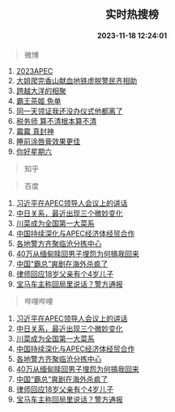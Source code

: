 <div align="center"><h2>实时热搜榜</h2><h4>2023-11-18 12:24:01</h4></div>

> 微博  

1. [2023APEC](https://s.weibo.com/weibo?q=%232023APEC%23&t=31&band_rank=1&Refer=top)<br />
2. [大姐爬完香山献血地铁虚脱警民齐相助](https://s.weibo.com/weibo?q=%23%E5%A4%A7%E5%A7%90%E7%88%AC%E5%AE%8C%E9%A6%99%E5%B1%B1%E7%8C%AE%E8%A1%80%E5%9C%B0%E9%93%81%E8%99%9A%E8%84%B1%E8%AD%A6%E6%B0%91%E9%BD%90%E7%9B%B8%E5%8A%A9%23&t=31&band_rank=2&Refer=top)<br />
3. [跨越大洋的相聚](https://s.weibo.com/weibo?q=%23%E8%B7%A8%E8%B6%8A%E5%A4%A7%E6%B4%8B%E7%9A%84%E7%9B%B8%E8%81%9A%23&t=31&band_rank=3&Refer=top)<br />
4. [霸王茶姬 免单](https://s.weibo.com/weibo?q=%E9%9C%B8%E7%8E%8B%E8%8C%B6%E5%A7%AC%20%E5%85%8D%E5%8D%95&t=31&band_rank=4&Refer=top)<br />
5. [同一天领证我还没办仪式他都离了](https://s.weibo.com/weibo?q=%E5%90%8C%E4%B8%80%E5%A4%A9%E9%A2%86%E8%AF%81%E6%88%91%E8%BF%98%E6%B2%A1%E5%8A%9E%E4%BB%AA%E5%BC%8F%E4%BB%96%E9%83%BD%E7%A6%BB%E4%BA%86&t=31&band_rank=5&Refer=top)<br />
6. [税务师 算不清根本算不清](https://s.weibo.com/weibo?q=%E7%A8%8E%E5%8A%A1%E5%B8%88%20%E7%AE%97%E4%B8%8D%E6%B8%85%E6%A0%B9%E6%9C%AC%E7%AE%97%E4%B8%8D%E6%B8%85&t=31&band_rank=6&Refer=top)<br />
7. [霉霉 真封神](https://s.weibo.com/weibo?q=%E9%9C%89%E9%9C%89%20%E7%9C%9F%E5%B0%81%E7%A5%9E&t=31&band_rank=7&Refer=top)<br />
8. [睡前涂唇膏效果更佳](https://s.weibo.com/weibo?q=%23%E7%9D%A1%E5%89%8D%E6%B6%82%E5%94%87%E8%86%8F%E6%95%88%E6%9E%9C%E6%9B%B4%E4%BD%B3%23&t=31&band_rank=8&Refer=top)<br />
9. [你好星期六](https://s.weibo.com/weibo?q=%E4%BD%A0%E5%A5%BD%E6%98%9F%E6%9C%9F%E5%85%AD&t=31&band_rank=9&Refer=top)<br />

> 知乎  


> 百度  

1. [习近平在APEC领导人会议上的讲话](https://www.baidu.com/s?wd=%E4%B9%A0%E8%BF%91%E5%B9%B3%E5%9C%A8APEC%E9%A2%86%E5%AF%BC%E4%BA%BA%E4%BC%9A%E8%AE%AE%E4%B8%8A%E7%9A%84%E8%AE%B2%E8%AF%9D&sa=fyb_news&rsv_dl=fyb_news)<br />
2. [中日关系，最近出现三个微妙变化](https://www.baidu.com/s?wd=%E4%B8%AD%E6%97%A5%E5%85%B3%E7%B3%BB%EF%BC%8C%E6%9C%80%E8%BF%91%E5%87%BA%E7%8E%B0%E4%B8%89%E4%B8%AA%E5%BE%AE%E5%A6%99%E5%8F%98%E5%8C%96&sa=fyb_news&rsv_dl=fyb_news)<br />
3. [川菜成为全国第一大菜系](https://www.baidu.com/s?wd=%E5%B7%9D%E8%8F%9C%E6%88%90%E4%B8%BA%E5%85%A8%E5%9B%BD%E7%AC%AC%E4%B8%80%E5%A4%A7%E8%8F%9C%E7%B3%BB&sa=fyb_news&rsv_dl=fyb_news)<br />
4. [中国持续深化与APEC经济体经贸合作](https://www.baidu.com/s?wd=%E4%B8%AD%E5%9B%BD%E6%8C%81%E7%BB%AD%E6%B7%B1%E5%8C%96%E4%B8%8EAPEC%E7%BB%8F%E6%B5%8E%E4%BD%93%E7%BB%8F%E8%B4%B8%E5%90%88%E4%BD%9C&sa=fyb_news&rsv_dl=fyb_news)<br />
5. [各地警方齐聚临沧分拣中心](https://www.baidu.com/s?wd=%E5%90%84%E5%9C%B0%E8%AD%A6%E6%96%B9%E9%BD%90%E8%81%9A%E4%B8%B4%E6%B2%A7%E5%88%86%E6%8B%A3%E4%B8%AD%E5%BF%83&sa=fyb_news&rsv_dl=fyb_news)<br />
6. [40万从缅甸赎回男子埋怨为何搞我回来](https://www.baidu.com/s?wd=40%E4%B8%87%E4%BB%8E%E7%BC%85%E7%94%B8%E8%B5%8E%E5%9B%9E%E7%94%B7%E5%AD%90%E5%9F%8B%E6%80%A8%E4%B8%BA%E4%BD%95%E6%90%9E%E6%88%91%E5%9B%9E%E6%9D%A5&sa=fyb_news&rsv_dl=fyb_news)<br />
7. [中国“霸总”爽剧在海外杀疯了](https://www.baidu.com/s?wd=%E4%B8%AD%E5%9B%BD%E2%80%9C%E9%9C%B8%E6%80%BB%E2%80%9D%E7%88%BD%E5%89%A7%E5%9C%A8%E6%B5%B7%E5%A4%96%E6%9D%80%E7%96%AF%E4%BA%86&sa=fyb_news&rsv_dl=fyb_news)<br />
8. [律师回应18岁父亲有个4岁儿子](https://www.baidu.com/s?wd=%E5%BE%8B%E5%B8%88%E5%9B%9E%E5%BA%9418%E5%B2%81%E7%88%B6%E4%BA%B2%E6%9C%89%E4%B8%AA4%E5%B2%81%E5%84%BF%E5%AD%90&sa=fyb_news&rsv_dl=fyb_news)<br />
9. [宝马车主称回局里说话？警方通报](https://www.baidu.com/s?wd=%E5%AE%9D%E9%A9%AC%E8%BD%A6%E4%B8%BB%E7%A7%B0%E5%9B%9E%E5%B1%80%E9%87%8C%E8%AF%B4%E8%AF%9D%EF%BC%9F%E8%AD%A6%E6%96%B9%E9%80%9A%E6%8A%A5&sa=fyb_news&rsv_dl=fyb_news)<br />

> 哔哩哔哩  

1. [习近平在APEC领导人会议上的讲话](https://www.baidu.com/s?wd=%E4%B9%A0%E8%BF%91%E5%B9%B3%E5%9C%A8APEC%E9%A2%86%E5%AF%BC%E4%BA%BA%E4%BC%9A%E8%AE%AE%E4%B8%8A%E7%9A%84%E8%AE%B2%E8%AF%9D&sa=fyb_news&rsv_dl=fyb_news)<br />
2. [中日关系，最近出现三个微妙变化](https://www.baidu.com/s?wd=%E4%B8%AD%E6%97%A5%E5%85%B3%E7%B3%BB%EF%BC%8C%E6%9C%80%E8%BF%91%E5%87%BA%E7%8E%B0%E4%B8%89%E4%B8%AA%E5%BE%AE%E5%A6%99%E5%8F%98%E5%8C%96&sa=fyb_news&rsv_dl=fyb_news)<br />
3. [川菜成为全国第一大菜系](https://www.baidu.com/s?wd=%E5%B7%9D%E8%8F%9C%E6%88%90%E4%B8%BA%E5%85%A8%E5%9B%BD%E7%AC%AC%E4%B8%80%E5%A4%A7%E8%8F%9C%E7%B3%BB&sa=fyb_news&rsv_dl=fyb_news)<br />
4. [中国持续深化与APEC经济体经贸合作](https://www.baidu.com/s?wd=%E4%B8%AD%E5%9B%BD%E6%8C%81%E7%BB%AD%E6%B7%B1%E5%8C%96%E4%B8%8EAPEC%E7%BB%8F%E6%B5%8E%E4%BD%93%E7%BB%8F%E8%B4%B8%E5%90%88%E4%BD%9C&sa=fyb_news&rsv_dl=fyb_news)<br />
5. [各地警方齐聚临沧分拣中心](https://www.baidu.com/s?wd=%E5%90%84%E5%9C%B0%E8%AD%A6%E6%96%B9%E9%BD%90%E8%81%9A%E4%B8%B4%E6%B2%A7%E5%88%86%E6%8B%A3%E4%B8%AD%E5%BF%83&sa=fyb_news&rsv_dl=fyb_news)<br />
6. [40万从缅甸赎回男子埋怨为何搞我回来](https://www.baidu.com/s?wd=40%E4%B8%87%E4%BB%8E%E7%BC%85%E7%94%B8%E8%B5%8E%E5%9B%9E%E7%94%B7%E5%AD%90%E5%9F%8B%E6%80%A8%E4%B8%BA%E4%BD%95%E6%90%9E%E6%88%91%E5%9B%9E%E6%9D%A5&sa=fyb_news&rsv_dl=fyb_news)<br />
7. [中国“霸总”爽剧在海外杀疯了](https://www.baidu.com/s?wd=%E4%B8%AD%E5%9B%BD%E2%80%9C%E9%9C%B8%E6%80%BB%E2%80%9D%E7%88%BD%E5%89%A7%E5%9C%A8%E6%B5%B7%E5%A4%96%E6%9D%80%E7%96%AF%E4%BA%86&sa=fyb_news&rsv_dl=fyb_news)<br />
8. [律师回应18岁父亲有个4岁儿子](https://www.baidu.com/s?wd=%E5%BE%8B%E5%B8%88%E5%9B%9E%E5%BA%9418%E5%B2%81%E7%88%B6%E4%BA%B2%E6%9C%89%E4%B8%AA4%E5%B2%81%E5%84%BF%E5%AD%90&sa=fyb_news&rsv_dl=fyb_news)<br />
9. [宝马车主称回局里说话？警方通报](https://www.baidu.com/s?wd=%E5%AE%9D%E9%A9%AC%E8%BD%A6%E4%B8%BB%E7%A7%B0%E5%9B%9E%E5%B1%80%E9%87%8C%E8%AF%B4%E8%AF%9D%EF%BC%9F%E8%AD%A6%E6%96%B9%E9%80%9A%E6%8A%A5&sa=fyb_news&rsv_dl=fyb_news)<br />
